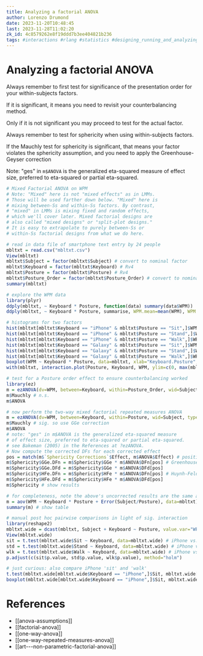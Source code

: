 ```yaml
---
title: Analyzing a factorial ANOVA
author: Lorenzo Drumond
date: 2023-11-20T10:48:45
last: 2023-11-28T11:02:20
zk_id: 4c8579262e8f19ddd7b3ee404821b236
tags: #interactions #rlang #statistics #designing_running_and_analyzing_experiments #anova #week7 #counterbalancing #experiment #theory #sphericity #coursera #design #test #greenhouse_geyser #eta_squared
---
```



# Analyzing a factorial ANOVA

Always remember to first test for significance of the presentation order for your within-subjects factors.

If it is significant, it means you need to revisit your counterbalancing method.

Only if it is not significant you may proceed to test for the actual factor.

Always remember to test for sphericity when using within-subjects factors.

If the Mauchly test for sphericity is significant, that means your factor violates the sphericity
assumption, and you need to apply the Greenhouse-Geyser correction

Note: "ges" in `m$ANOVA` is the generalized eta-squared measure of effect size, preferred to eta-squared or partial eta-squared.

```R
# Mixed Factorial ANOVA on WPM
# Note: "Mixed" here is not "mixed effects" as in LMMs.
# Those will be used farther down below. "Mixed" here is
# mixing between-Ss and within-Ss factors. By contrast,
# "mixed" in LMMs is mixing fixed and random effects,
# which we'll cover later. Mixed factorial designs are
# also called "mixed designs" or "split-plot designs."
# It is easy to extrapolate to purely between-Ss or
# within-Ss factorial designs from what we do here.

# read in data file of smartphone text entry by 24 people
mbltxt = read.csv("mbltxt.csv")
View(mbltxt)
mbltxt$Subject = factor(mbltxt$Subject) # convert to nominal factor
mbltxt$Keyboard = factor(mbltxt$Keyboard) # Rv4
mbltxt$Posture = factor(mbltxt$Posture) # Rv4
mbltxt$Posture_Order = factor(mbltxt$Posture_Order) # convert to nominal factor
summary(mbltxt)

# explore the WPM data
library(plyr)
ddply(mbltxt, ~ Keyboard * Posture, function(data) summary(data$WPM))
ddply(mbltxt, ~ Keyboard * Posture, summarise, WPM.mean=mean(WPM), WPM.sd=sd(WPM))

# histograms for two factors
hist(mbltxt[mbltxt$Keyboard == "iPhone" & mbltxt$Posture == "Sit",]$WPM)
hist(mbltxt[mbltxt$Keyboard == "iPhone" & mbltxt$Posture == "Stand",]$WPM)
hist(mbltxt[mbltxt$Keyboard == "iPhone" & mbltxt$Posture == "Walk",]$WPM)
hist(mbltxt[mbltxt$Keyboard == "Galaxy" & mbltxt$Posture == "Sit",]$WPM)
hist(mbltxt[mbltxt$Keyboard == "Galaxy" & mbltxt$Posture == "Stand",]$WPM)
hist(mbltxt[mbltxt$Keyboard == "Galaxy" & mbltxt$Posture == "Walk",]$WPM)
boxplot(WPM ~ Keyboard * Posture, data=mbltxt, xlab="Keyboard.Posture", ylab="WPM") # boxplots
with(mbltxt, interaction.plot(Posture, Keyboard, WPM, ylim=c(0, max(mbltxt$WPM)))) # interaction plot

# test for a Posture order effect to ensure counterbalancing worked
library(ez)
m = ezANOVA(dv=WPM, between=Keyboard, within=Posture_Order, wid=Subject, type=3, data=mbltxt)
m$Mauchly # n.s.
m$ANOVA

# now perform the two-way mixed factorial repeated measures ANOVA
m = ezANOVA(dv=WPM, between=Keyboard, within=Posture, wid=Subject, type=3, data=mbltxt)
m$Mauchly # sig. so use GGe correction
m$ANOVA
# note: "ges" in m$ANOVA is the generalized eta-squared measure
# of effect size, preferred to eta-squared or partial eta-squared.
# see Bakeman (2005) in the References at ?ezANOVA.
# Now compute the corrected DFs for each corrected effect
pos = match(m$`Sphericity Corrections`$Effect, m$ANOVA$Effect) # positions of within-Ss efx in m$ANOVA
m$Sphericity$GGe.DFn = m$Sphericity$GGe * m$ANOVA$DFn[pos] # Greenhouse-Geisser
m$Sphericity$GGe.DFd = m$Sphericity$GGe * m$ANOVA$DFd[pos]
m$Sphericity$HFe.DFn = m$Sphericity$HFe * m$ANOVA$DFn[pos] # Huynh-Feldt
m$Sphericity$HFe.DFd = m$Sphericity$HFe * m$ANOVA$DFd[pos]
m$Sphericity # show results

# for completeness, note the above's uncorrected results are the same as from this
m = aov(WPM ~ Keyboard * Posture + Error(Subject/Posture), data=mbltxt) # fit model
summary(m) # show table

# manual post hoc pairwise comparisons in light of sig. interaction
library(reshape2)
mbltxt.wide = dcast(mbltxt, Subject + Keyboard ~ Posture, value.var="WPM") # go wide
View(mbltxt.wide)
sit = t.test(mbltxt.wide$Sit ~ Keyboard, data=mbltxt.wide) # iPhone vs. Galaxy WPM sitting
std = t.test(mbltxt.wide$Stand ~ Keyboard, data=mbltxt.wide) # iPhone vs. Galaxy WPM standing
wlk = t.test(mbltxt.wide$Walk ~ Keyboard, data=mbltxt.wide) # iPhone vs. Galaxy WPM walking
p.adjust(c(sit$p.value, std$p.value, wlk$p.value), method="holm")

# just curious: also compare iPhone 'sit' and 'walk'
t.test(mbltxt.wide[mbltxt.wide$Keyboard == "iPhone",]$Sit, mbltxt.wide[mbltxt.wide$Keyboard == "iPhone",]$Walk, paired=TRUE)
boxplot(mbltxt.wide[mbltxt.wide$Keyboard == "iPhone",]$Sit, mbltxt.wide[mbltxt.wide$Keyboard == "iPhone",]$Walk,xlab="iPhone.Sit vs. iPhone.Walk", ylab="WPM") # custom boxplot
```

# References
- [[anova-assumptions]]
- [[factorial-anova]]
- [[one-way-anova]]
- [[one-way-repeated-measures-anova]]
- [[art---non-parametric-factorial-anova]]
